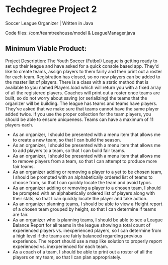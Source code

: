 # Techdegree Project 2

Soccer League Organizer | Written in Java

Code files: /com/teamtreehouse/model  & LeagueManager.java

## Minimum Viable Product:
Project Description: The Youth Soccer (Futbol) League is getting ready to set up their league and have asked for a quick console based app. They'd like to create teams, assign players to them fairly and then print out a roster for each team. Registration has closed, so no new players can be added to the master list of players. There is a class with a static method that is available to you named Players.load which will return you with a fixed array of all the registered players. Coaches will print out a roster once teams are built, so do not worry about saving (or serializing) the teams that the organizer will be building. The league has teams and teams have players. They’ve asked that we make sure that teams cannot have the same player added twice. If you use the proper collection for the team.players, you should be able to ensure uniqueness. Teams can have a maximum of 11 players each.


- As an organizer, I should be presented with a menu item that allows me to create a new team, so that I can build the season.
- As an organizer, I should be presented with a menu item that allows me to add players to a team, so that I can build fair teams.
- As an organizer, I should be presented with a menu item that allows me to remove players from a team, so that I can attempt to produce more fair teams.
- As an organizer adding or removing a player to a yet to be chosen team, I should be prompted with an alphabetically ordered list of teams to choose from, so that I can quickly locate the team and avoid typos.
- As an organizer adding or removing a player to a chosen team, I should be prompted with an alphabetically ordered list of players along with their stats, so that I can quickly locate the player and take action.
- As an organizer planning teams, I should be able to view a Height report of a chosen team grouped by height, so that I can determine if teams are fair.
- As an organizer who is planning teams, I should be able to see a League Balance Report for all teams in the league showing a total count of experienced players vs. inexperienced players, so I can determine from a high level if the teams are fairly balanced regarding previous experience. The report should use a map like solution to properly report experienced vs. inexperienced for each team.
- As a coach of a team, I should be able to print out a roster of all the players on my team, so that I can plan appropriately.
